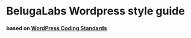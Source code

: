 # BelugaLabs Wordpress style guide
#### based on [WordPress Coding Standards](https://codex.wordpress.org/WordPress_Coding_Standards)

